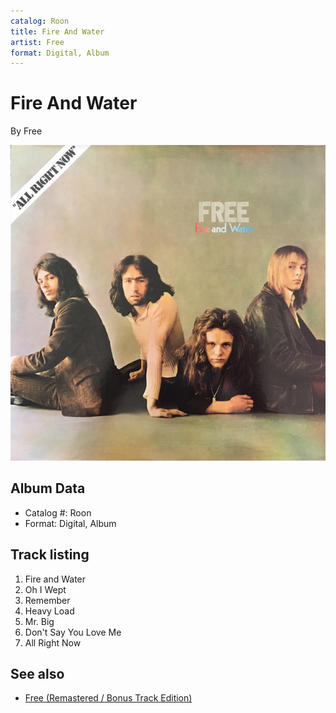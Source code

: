 ```yaml
---
catalog: Roon
title: Fire And Water
artist: Free
format: Digital, Album
---
```


# Fire And Water

By Free

![](../../assets/albumcovers/Free-Fire_And_Water.png)

## Album Data

- Catalog #: Roon
- Format: Digital, Album


## Track listing


1. Fire and Water
2. Oh I Wept
3. Remember
4. Heavy Load
5. Mr. Big
6. Don't Say You Love Me
7. All Right Now


## See also

- [Free (Remastered / Bonus Track Edition)](Free_Remastered_-_Bonus_Track_Edition.md)

